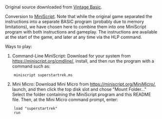 Original source downloaded from [Vintage Basic](http://www.vintage-basic.net/games.html).

Conversion to [MiniScript](https://miniscript.org).  Note that while the original game separated the instructions into a separate BASIC program (probably due to memory limitations), we have chosen here to combine them into one MiniScript program with both instructions and gameplay.  The instructions are available at the start of the game, and later at any time via the HLP command.

Ways to play:

1. Command-Line MiniScript:
Download for your system from https://miniscript.org/cmdline/, install, and then run the program with a command such as:
```
	miniscript superstartrek.ms
```

2. Mini Micro:
Download Mini Micro from https://miniscript.org/MiniMicro/, launch, and then click the top disk slot and chose "Mount Folder..."  Select the folder containing the MiniScript program and this README file.  Then, at the Mini Micro command prompt, enter:
```
	load "superstartrek"
	run
```
